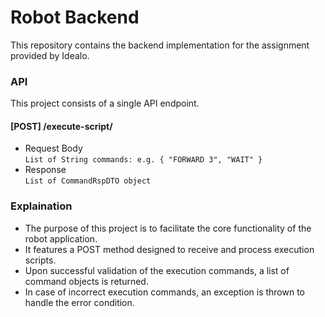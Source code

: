 # Robot Backend
This repository contains the backend implementation for the assignment provided by Idealo.

### API
This project consists of a single API endpoint.

#### [POST] /execute-script/
* Request Body <br>
  `List of String commands: e.g. { "FORWARD 3", "WAIT" }`
* Response <br>
  `List of CommandRspDTO object`

### Explaination
* The purpose of this project is to facilitate the core functionality of the robot application. <br>
* It features a POST method designed to receive and process execution scripts. <br>
* Upon successful validation of the execution commands, a list of command objects is returned. <br>
* In case of incorrect execution commands, an exception is thrown to handle the error condition. <br>


